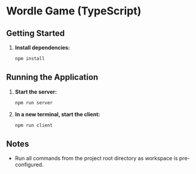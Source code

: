# Wordle Game (TypeScript)

## Getting Started

1. **Install dependencies:**

   ```bash
   npm install
   ```

## Running the Application

1. **Start the server:**

   ```bash
   npm run server
   ```

2. **In a new terminal, start the client:**

   ```bash
   npm run client
   ```

## Notes

- Run all commands from the project root directory as workspace is pre-configured.
